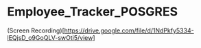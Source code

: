 # Employee_Tracker_POSGRES

(Screen Recording)[https://drive.google.com/file/d/1NdPkfy5334-lEQjsD_o9GoQLV-swOti5/view]
